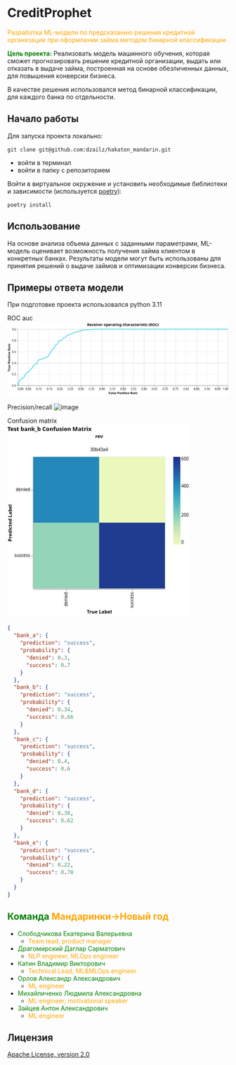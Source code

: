 # CreditProphet
<span style="color:orange;">Разработка ML-модели по предсказанию решения кредитной организации при оформлении займа методом бинарной классификации</span>

<span style="color:green;">**Цель проекта:**</span>
Реализовать модель машинного обучения, которая сможет прогнозировать решение кредитной организации, выдать или отказать в выдаче займа, построенная на основе обезличенных данных, для повышения конверсии бизнеса.

В качестве решения использовался метод бинарной классификации, для каждого банка по отдельности.

## Начало работы
Для запуска проекта локально:
```shell
git clone git@github.com:dzailz/hakaton_mandarin.git
```
- войти в терминал
- войти в папку с репозиторием

Войти в виртуальное окружение и установить необходимые библиотеки и зависимости (используется [poetry](https://python-poetry.org/docs/)):
```shell
poetry install
```

## Использование
На основе анализа объема данных с заданными параметрами, ML-модель оценивает возможность получения займа клиентом в конкретных банках. Результаты модели могут быть использованы для принятия решений о выдаче займов и оптимизации конверсии бизнеса.

## Примеры ответа модели
При подготовке проекта использовался python 3.11

ROC auc
![image](https://github.com/dzailz/hakaton_mandarin/blob/main/ROC_auc.jpeg)

Precision/recall
![image](https://github.com/dzailz/hakaton_mandarin/blob/main/Precision_recall.jpeg)

Confusion matrix
![image](https://github.com/dzailz/hakaton_mandarin/blob/main/Confusion_matrix.jpeg)

```json
{
  "bank_a": {
    "prediction": "success",
    "probability": {
      "denied": 0.3,
      "success": 0.7
    }
  },
  "bank_b": {
    "prediction": "success",
    "probability": {
      "denied": 0.34,
      "success": 0.66
    }
  },
  "bank_c": {
    "prediction": "success",
    "probability": {
      "denied": 0.4,
      "success": 0.6
    }
  },
  "bank_d": {
    "prediction": "success",
    "probability": {
      "denied": 0.38,
      "success": 0.62
    }
  },
  "bank_e": {
    "prediction": "success",
    "probability": {
      "denied": 0.22,
      "success": 0.78
    }
  }
}
```

##  <span style="color:green;">Команда</span>  <span style="color:orange;">Мандаринки->Новый год</span>
- <span style="color:green;">Слободчикова Екатерина Валерьевна</span>
  - <span style="color:orange;">Team lead, product manager</span>
- <span style="color:green;">Драгомирский Даглар Сарматович</span>
  - <span style="color:orange;">NLP engineer, MLOps engineer</span>
- <span style="color:green;">Катин Владимир Викторович</span>
  - <span style="color:orange;">Technical Lead, ML&MLOps engineer</span>
- <span style="color:green;">Орлов Александр Александрович</span>
  - <span style="color:orange;">ML engineer</span>
- <span style="color:green;">Михайличенко Людмила Александровна</span>
  - <span style="color:orange;">ML engineer, motivational speaker</span>
- <span style="color:green;">Зайцев Антон Александрович</span>
  - <span style="color:orange;">ML engineer</span>

## Лицензия
[Apache License, version 2.0](https://www.apache.org/licenses/LICENSE-2.0.html)
